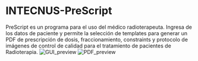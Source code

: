 # INTECNUS-PreScript
PreScript es un programa para el uso del médico radioterapeuta. Ingresa de los datos de paciente y permite la selección de templates para generar un PDF de prescripción de dosis, fraccionamiento, constraints y protocolo de imágenes de control de calidad para el tratamiento de pacientes de Radioterapia.
![GUI_preview](https://github.com/user-attachments/assets/14fe5085-b7ac-4c6f-b4fe-f465c7db0df1)
![PDF_preview](https://github.com/user-attachments/assets/9eea2505-38bd-410f-8699-083476581726)

